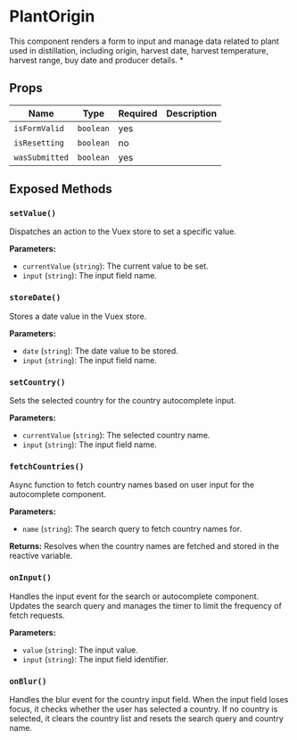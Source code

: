 # PlantOrigin

This component renders a form to input and manage data related to plant used in distillation, including origin, harvest date, harvest temperature, harvest range, buy date and producer details.
 *

## Props

| Name | Type | Required | Description |
|------|------|----------|-------------|
| `isFormValid` | `boolean` | yes |  |
| `isResetting` | `boolean` | no |  |
| `wasSubmitted` | `boolean` | yes |  |

## Exposed Methods

### `setValue()`
Dispatches an action to the Vuex store to set a specific value.

**Parameters:**
- `currentValue` (`string`): The current value to be set.
- `input` (`string`): The input field name.

### `storeDate()`
Stores a date value in the Vuex store.

**Parameters:**
- `date` (`string`): The date value to be stored.
- `input` (`string`): The input field name.

### `setCountry()`
Sets the selected country for the country autocomplete input.

**Parameters:**
- `currentValue` (`string`): The selected country name.
- `input` (`string`): The input field name.

### `fetchCountries()`
Async function to fetch country names based on user input for the autocomplete component.

**Parameters:**
- `name` (`string`): The search query to fetch country names for.

**Returns:** Resolves when the country names are fetched and stored in the reactive variable.

### `onInput()`
Handles the input event for the search or autocomplete component.
Updates the search query and manages the timer to limit the frequency of fetch requests.

**Parameters:**
- `value` (`string`): The input value.
- `input` (`string`): The input field identifier.

### `onBlur()`
Handles the blur event for the country input field.
When the input field loses focus, it checks whether the user has selected a country.
If no country is selected, it clears the country list and resets the search query and country name.
